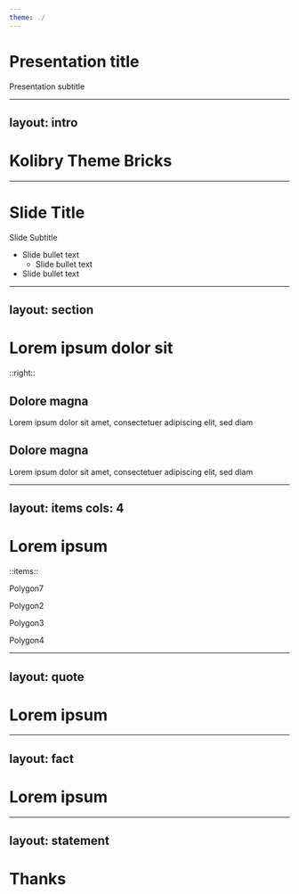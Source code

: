 ```yaml
---
theme: ./
---
```


# Presentation title

Presentation subtitle

---
layout: intro
---

# Kolibry Theme Bricks

---

# Slide Title

Slide Subtitle

* Slide bullet text
  * Slide bullet text
* Slide bullet text


---
layout: section
---

# Lorem ipsum dolor sit 

::right::

## Dolore magna

Lorem ipsum dolor sit amet, consectetuer adipiscing elit, sed diam

## Dolore magna

Lorem ipsum dolor sit amet, consectetuer adipiscing elit, sed diam

---
layout: items
cols: 4
---

# Lorem ipsum

::items::

<Polygon7 w="20" h="20" m="auto"/>
<Polygon2 w="20" h="20" m="auto"/>
<Polygon3 w="20" h="20" m="auto"/>
<Polygon4 w="20" h="20" m="auto"/>

Polygon7

Polygon2

Polygon3

Polygon4

---
layout: quote
---

# Lorem ipsum

---
layout: fact
---

# Lorem ipsum

---
layout: statement
---

# Thanks
